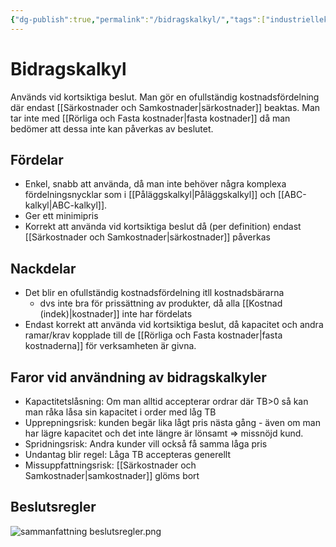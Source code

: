 ```yaml
---
{"dg-publish":true,"permalink":"/bidragskalkyl/","tags":["industriellekonomi"]}
---
```


# Bidragskalkyl
Används vid kortsiktiga beslut. Man gör en ofullständig kostnadsfördelning där endast [[Särkostnader och Samkostnader\|särkostnader]] beaktas. Man tar inte med [[Rörliga och Fasta kostnader\|fasta kostnader]] då man bedömer att dessa inte kan påverkas av beslutet.

## Fördelar
+ Enkel, snabb att använda, då man inte behöver några komplexa fördelningsnycklar som i [[Påläggskalkyl\|Påläggskalkyl]] och [[ABC-kalkyl\|ABC-kalkyl]]. 
+ Ger ett minimipris
+ Korrekt att använda vid kortsiktiga beslut då (per definition) endast [[Särkostnader och Samkostnader\|särkostnader]] påverkas

## Nackdelar
- Det blir en ofullständig kostnadsfördelning itll kostnadsbärarna
	- dvs inte bra för prissättning av produkter, då alla [[Kostnad (indek)\|kostnader]] inte har fördelats
- Endast korrekt att använda vid kortsiktiga beslut, då kapacitet och andra ramar/krav kopplade till de [[Rörliga och Fasta kostnader\|fasta kostnaderna]] för verksamheten är givna. 

## Faror vid användning av bidragskalkyler
- Kapactitetslåsning: Om man alltid accepterar ordrar där TB>0 så kan man råka låsa sin kapacitet i order med låg TB
- Upprepningsrisk: kunden begär lika lågt pris nästa gång - även om man har lägre kapacitet och det inte längre är lönsamt => missnöjd kund.
- Spridningsrisk: Andra kunder vill också få samma låga pris
- Undantag blir regel: Låga TB accepteras generellt
- Missuppfattningsrisk: [[Särkostnader och Samkostnader\|samkostnader]] glöms bort

## Beslutsregler
![sammanfattning beslutsregler.png](/img/user/images/sammanfattning%20beslutsregler.png)
